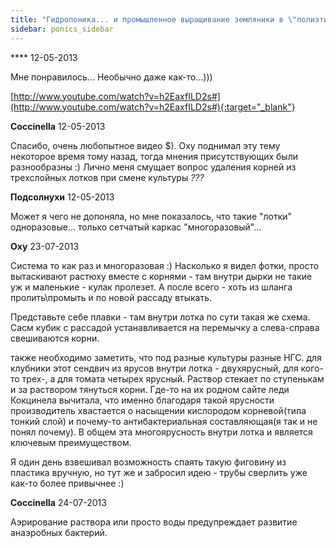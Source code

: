 ```yaml
---
title: "Гидропоника... и промышленное выращивание земляники в \"полиэтиленовых\" лотках"
sidebar: ponics_sidebar
---
```


**** 12-05-2013

Мне понравилось... Необычно даже как-то...)))

[http://www.youtube.com/watch?v=h2EaxfILD2s#](http://www.youtube.com/watch?v=h2EaxfILD2s#){:target="_blank"}


**Coccinella** 12-05-2013

Спасибо, очень любопытное видео $). Оху поднимал эту тему некоторое время тому назад, тогда мнения присутствующих были разнообразны :) Лично меня смущает вопрос удаления корней из трехслойных лотков при смене культуры *???*


**Подсолнухи** 12-05-2013

Может я чего не допоняла, но мне показалось, что такие "лотки" одноразовые... только сетчатый каркас "многоразовый"...


**Oxy** 23-07-2013

Система то как раз и многоразовая :) Насколько я видел фотки, просто вытаскивают растюху вместе с корнями - там внутри дырки не такие уж и маленькие - кулак пролезет. А после всего - хоть из шланга пролить\промыть и по новой рассаду втыкать.

Представьте себе плавки - там внутри лотка по сути такая же схема. Сасм кубик с рассадой устанавливается на перемычку а слева-справа свешиваются корни.

также необходимо заметить, что под разные культуры разные НГС. для клубники этот сендвич из ярусов внутри лотка - двухярусный, для кого-то трех-, а для томата четырех ярусный. Раствор стекает по ступенькам и за раствором тянуться корни. Где-то на их родном сайте леди Кокцинела вычитала, что именно благодаря такой ярусности производитель хвастается о насыщении кислородом корневой(типа тонкий слой) и почему-то антибактериальная составляющая(я так и не понял почему). В общем эта многоярусность внутри лотка и является ключевым преимуществом.

Я один день взвешивал возможность спаять такую фиговину из пластика вручную, но тут же и забросил идею - трубы сверлить уже как-то более привычнее :)


**Coccinella** 24-07-2013

Аэрирование раствора или просто воды предупреждает развитие анаэробных бактерий.


